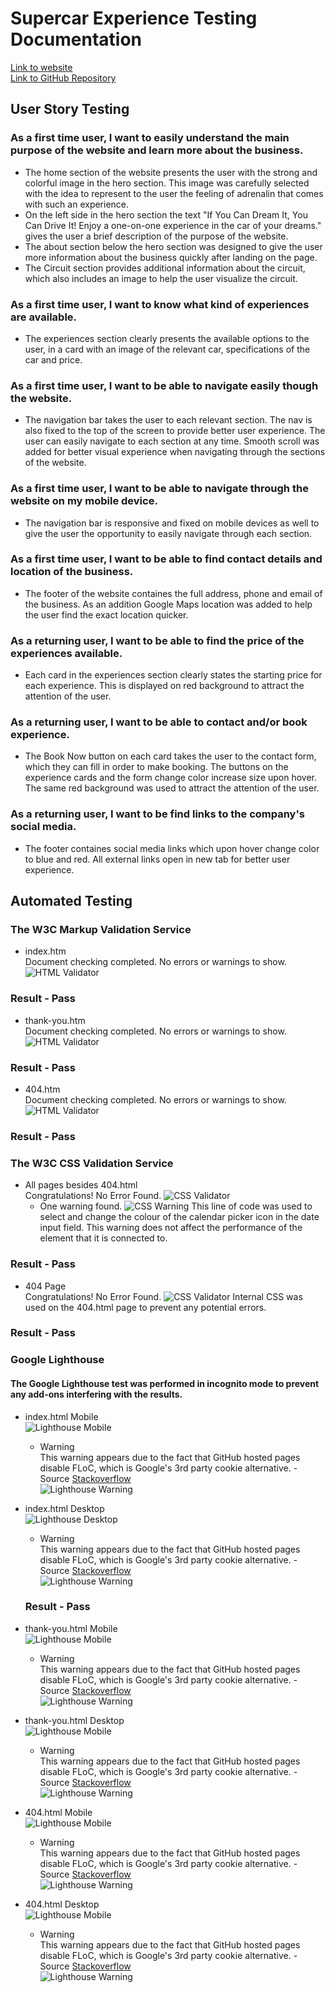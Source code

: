 # Supercar Experience Testing Documentation
[Link to website](https://dayana-n.github.io/portfolio-project-1/index.html) <br>
[Link to GitHub Repository](https://github.com/Dayana-N/portfolio-project-1)
## User Story Testing
### As a first time user, I want to easily understand the main purpose of the website and learn more about the business.
- The home section of the website presents the user with the strong and colorful image in the hero section. This image was carefully selected with the idea to represent to the user the feeling of adrenalin that comes with such an experience.
- On the left side in the hero section the text "If You Can Dream It, You Can Drive It! Enjoy a one-on-one experience in the car of your dreams." gives the user a brief description of the purpose of the website. 
- The about section below the hero section was designed to give the user more information about the business quickly after landing on the page.
- The Circuit section provides additional information about the circuit, which also includes an image to help the user visualize the circuit. 
### As a first time user, I want to know what kind of experiences are available.
- The experiences section clearly presents the available options to the user, in a card with an image of the relevant car, specifications of the car and price. 
### As a first time user, I want to be able to navigate easily though the website.
- The navigation bar takes the user to each relevant section. The nav is also fixed to the top of the screen to provide better user experience. The user can easily navigate to each section at any time. Smooth scroll was added for better visual experience when navigating through the sections of the website.
### As a first time user, I want to be able to navigate through the website on my mobile device.
- The navigation bar is responsive and fixed on mobile devices as well to give the user the opportunity to easily navigate through each section.
### As a first time user, I want to be able to find contact details and location of the business.
- The footer of the website containes the full address, phone and email of the business. As an addition Google Maps location was added to help the user find the exact location quicker.
### As a returning user, I want to be able to find the price of the experiences available.
- Each card in the experiences section clearly states the starting price for each experience. This is displayed on red background to attract the attention of the user.
### As a returning user, I want to be able to contact and/or book experience.
- The Book Now button on each card takes the user to the contact form, which they can fill in order to make booking. The buttons on the experience cards and the form change color increase size upon hover. The same red background was used to attract the attention of the user.
### As a returning user, I want to be find links to the company's social media.
- The footer containes social media links which upon hover change color to blue and red. All external links open in new tab for better user experience.
## Automated Testing
### The W3C Markup Validation Service
- index.htm <br>
Document checking completed. No errors or warnings to show.
![HTML Validator](./assets/images/testing/html-validator.PNG)
### Result - Pass
- thank-you.htm <br>
Document checking completed. No errors or warnings to show.
![HTML Validator](./assets/images/testing/html-validator-thank-you.PNG)
### Result - Pass
- 404.htm <br>
Document checking completed. No errors or warnings to show.
![HTML Validator](./assets/images/testing/html-validator-404.PNG)
### Result - Pass
### The W3C CSS Validation Service
- All pages besides 404.html <br>
Congratulations! No Error Found.
![CSS Validator](./assets/images/testing/css-validator-index.PNG)
  - One warning found. 
  ![CSS Warning](./assets/images/testing/css-warning.PNG)
  This line of code was used to select and change the colour of the calendar picker icon in the date input field. This warning does not affect the performance of the element that it is connected to.
### Result - Pass
- 404 Page <br>
Congratulations! No Error Found.
![CSS Validator](./assets/images/testing/css-validator-404.PNG)
Internal CSS was used on the 404.html page to prevent any potential errors.
### Result - Pass
### Google Lighthouse
#### The Google Lighthouse test was performed in incognito mode to prevent any add-ons interfering with the results.
- index.html Mobile <br>
![Lighthouse Mobile](./assets/images/testing/lighthouse-mobile-index.PNG)
   - Warning <br>
  This warning appears due to the fact that GitHub hosted pages disable FLoC, which is Google's 3rd party cookie alternative. - Source [Stackoverflow](https://stackoverflow.com/questions/69619035/error-with-permissions-policy-header-unrecognized-feature-interest-cohort) <br>
  ![Lighthouse Warning](./assets/images/testing/lighthouse-mobile-index-warning.PNG)

- index.html Desktop <br>
![Lighthouse Desktop](./assets/images/testing/lighthouse-desktop-index.PNG)
   - Warning <br>
  This warning appears due to the fact that GitHub hosted pages disable FLoC, which is Google's 3rd party cookie alternative. - Source [Stackoverflow](https://stackoverflow.com/questions/69619035/error-with-permissions-policy-header-unrecognized-feature-interest-cohort) <br>
  ![Lighthouse Warning](./assets/images/testing/lighthouse-mobile-index-warning.PNG)
  ### Result - Pass

- thank-you.html Mobile <br>
  ![Lighthouse Mobile](./assets/images/testing/lighthouse-thankyou-mobile.PNG)
   - Warning <br>
  This warning appears due to the fact that GitHub hosted pages disable FLoC, which is Google's 3rd party cookie alternative. - Source [Stackoverflow](https://stackoverflow.com/questions/69619035/error-with-permissions-policy-header-unrecognized-feature-interest-cohort) <br>
  ![Lighthouse Warning](./assets/images/testing/lighthouse-mobile-index-warning.PNG)

- thank-you.html Desktop <br>
  ![Lighthouse Mobile](./assets/images/testing/lighthouse-thankyou-desktop.PNG)
   - Warning <br>
  This warning appears due to the fact that GitHub hosted pages disable FLoC, which is Google's 3rd party cookie alternative. - Source [Stackoverflow](https://stackoverflow.com/questions/69619035/error-with-permissions-policy-header-unrecognized-feature-interest-cohort) <br>
  ![Lighthouse Warning](./assets/images/testing/lighthouse-mobile-index-warning.PNG)

- 404.html Mobile <br>
  ![Lighthouse Mobile](./assets/images/testing/lighthouse-404-mobile.PNG)
   - Warning <br>
  This warning appears due to the fact that GitHub hosted pages disable FLoC, which is Google's 3rd party cookie alternative. - Source [Stackoverflow](https://stackoverflow.com/questions/69619035/error-with-permissions-policy-header-unrecognized-feature-interest-cohort) <br>
  ![Lighthouse Warning](./assets/images/testing/lighthouse-mobile-index-warning.PNG)

- 404.html Desktop <br>
  ![Lighthouse Mobile](./assets/images/testing/lighthouse-404-desktop.PNG)
   - Warning <br>
  This warning appears due to the fact that GitHub hosted pages disable FLoC, which is Google's 3rd party cookie alternative. - Source [Stackoverflow](https://stackoverflow.com/questions/69619035/error-with-permissions-policy-header-unrecognized-feature-interest-cohort) <br>
  ![Lighthouse Warning](./assets/images/testing/lighthouse-mobile-index-warning.PNG)